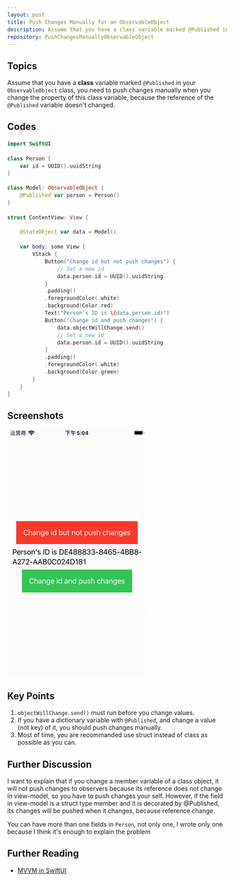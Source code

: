 ```yaml
---
layout: post
title: Push Changes Manually for an ObservableObject
description: Assume that you have a class variable marked @Published in your ObservableObject class, you need to push changes manually when you change the property of this class variable, because the reference of the @Published variable doesn't changed.
repository: PushChangesManuallyObservableObject
---
```


## Topics

Assume that you have a **class** variable marked `@Published` in your `ObservableObject` class, you need to push changes manually when you change the property of this class variable, because the reference of the `@Published` variable doesn't changed.

## Codes

```swift
import SwiftUI

class Person {
    var id = UUID().uuidString
}

class Model: ObservableObject {
    @Published var person = Person()
}

struct ContentView: View {
    
    @StateObject var data = Model()
    
    var body: some View {
        VStack {
            Button("Change id but not push changes") {
                // Set a new id
                data.person.id = UUID().uuidString
            }
            .padding()
            .foregroundColor(.white)
            .background(Color.red)
            Text("Person's ID is \(data.person.id)")
            Button("Change id and push changes") {
                data.objectWillChange.send()
                // Set a new id
                data.person.id = UUID().uuidString
            }
            .padding()
            .foregroundColor(.white)
            .background(Color.green)
        }
    }
}
```

## Screenshots

![Push Changes Manually ObservableObject](/assets/2021-04-26-push-changes-manually-observableobject.gif)

## Key Points

1. `objectWillChange.send()` must run before you change values.
1. If you have a dictionary variable with `@Published`, and change a value (not key) of it, you should push changes manually.
1. Most of time, you are recommanded use struct instead of class as possible as you can.

## Further Discussion

I want to explain that if you change a member variable of a class object, it will not push changes to observers because its reference does not change in view-model, so you have to push changes your self. However, if the field in view-model is a struct type member and it is decorated by @Published, its changes will be pushed when it changes, because reference change.

You can have more than one fields in `Person`, not only one, I wrote only one because I think it's enough to explain the problem

## Further Reading

* [MVVM in SwiftUI](https://swiftcodeshow.com/2021/04/27/mvvm.html)
